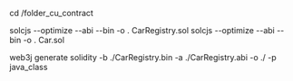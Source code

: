 
cd /folder_cu_contract

solcjs --optimize --abi --bin -o . CarRegistry.sol
solcjs --optimize --abi --bin -o . Car.sol   


web3j generate solidity -b ./CarRegistry.bin -a ./CarRegistry.abi -o ./ -p java_class   